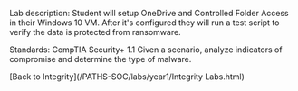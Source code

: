 Lab description: Student will setup OneDrive and Controlled Folder Access in their Windows 10 VM.  After it's configured they will run a test script to verify the data is protected from ransomware.

Standards: CompTIA Security+ 1.1 Given a scenario, analyze indicators of compromise
and determine the type of malware.

[Back to Integrity](/PATHS-SOC/labs/year1/Integrity Labs.html)
